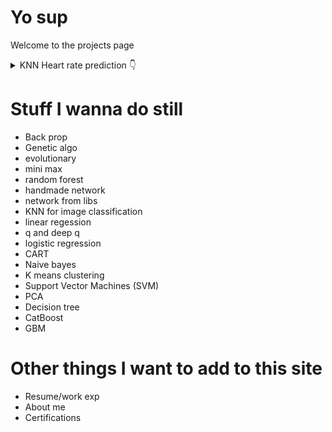 # Yo sup
Welcome to the projects page

<details>
  <summary>
    KNN Heart rate prediction
    <span class="icon">👇</span>
  </summary>
  <p>

## KNN heart rate prediction
Uses KNN to detect if the user is working out, running, or at rest. The data is a day fo heart rate data from me. The Data was pulled from the WHOOP unoffical API. The model was very simple to implemet for this, most of the work came in the data cleaning. The data came unlabeled, with diffrent time zone, with diffrent time formats. There was a list of workouts and recored sleeps (with diffrent time zones) that I was able to use to map the heart rate data to thie corresponding labels. What you see below if the gragh for the 3 labeled data sets, graphed over time. The red is sleeping, Green is active, and the blue is during a workout. The model does not take time into account, as this would work too well (gotta give yourself a little bit of a challenge). 
    <p align="center">
      <img align="middle" src="HeartRateKNN.png" alt="Heart Rate KNN" width="500"/>
    </p>
  </p>
</details>

# Stuff I wanna do still
- Back prop
- Genetic algo
- evolutionary
- mini max
- random forest
- handmade network
- network from libs
- KNN for image classification
- linear regession
- q and deep q
- logistic regression
- CART
- Naive bayes
- K means clustering
- Support Vector Machines (SVM)
- PCA
- Decision tree
- CatBoost
- GBM

# Other things I want to add to this site
- Resume/work exp
- About me
- Certifications



